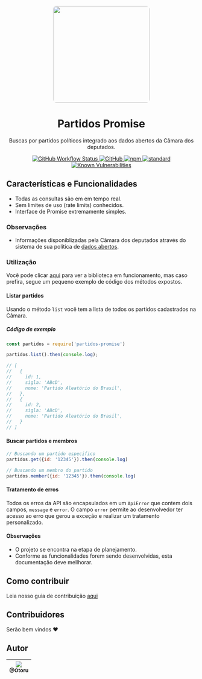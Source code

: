 <p align="center">
  <img height="256px" style="border-radius:8px" src="https://logodownload.org/wp-content/uploads/2017/11/camara-dos-deputados-logo-1.png" />
</p>

<h1 align="center">Partidos Promise</h1>

<p align="center">
  Buscas por partidos políticos integrado aos dados abertos da Câmara dos deputados.
</p>

<p align="center">
  <a href="https://github.com/Otoru/partidos-promise/blob/master/LICENSE.md">
    <img alt="GitHub Workflow Status" src="https://img.shields.io/github/workflow/status/otoru/partidos-promise/Node.js Package">
  </a>
  <a href="https://github.com/Otoru/partidos-promise/blob/master/LICENSE.md">
    <img alt="GitHub" src="https://img.shields.io/github/license/otoru/partidos-promise">
  </a>
  <a href="https://www.npmjs.com/package/partidos-promise">
    <img alt="npm" src="https://img.shields.io/npm/v/partidos-promise">
  </a>
  <a href="http://standardjs.com/">
    <img alt="standard" src="https://img.shields.io/badge/code%20style-standard-brightgreen.svg">
  </a>
  <a href="https://snyk.io/test/github/Otoru/partidos-promise?targetFile=package.json">
    <img src="https://snyk.io/test/github/Otoru/partidos-promise/badge.svg?targetFile=package.json" alt="Known Vulnerabilities" data-canonical-src="https://snyk.io/test/github/Otoru/partidos-promise?targetFile=package.json" style="max-width:100%;">
  </a>
</p>

## Características e Funcionalidades

- Todas as consultas são em em tempo real.
- Sem limites de uso (rate limits) conhecidos.
- Interface de Promise extremamente simples.

### Observações

- Informações disponiblizadas pela Câmara dos deputados através do sistema de sua política de [dados abertos](https://dadosabertos.camara.leg.br/).

### Utilização

Você pode clicar [aqui](https://npm.runkit.com/partidos-promise) para ver a biblioteca em funcionamento, mas caso prefira, segue um pequeno exemplo de código dos métodos expostos.

#### Listar partidos

Usando o método `list` você tem a lista de todos os partidos cadastrados na Câmara.

##### Código de exemplo

```js
const partidos = require('partidos-promise')

partidos.list().then(console.log);

// [
//   {
//     id: 1,
//     sigla: 'ABcD',
//     nome: 'Partido Aleatório do Brasil',
//   },
//   {
//     id: 2,
//     sigla: 'ABcD',
//     nome: 'Partido Aleatório do Brasil',
//   }
// ]
```

#### Buscar partidos e membros

```js
// Buscando um partido especifico
partidos.get({id: '12345'}).then(console.log)

// Buscando um membro do partido
partidos.member({id: '12345'}).then(console.log)
```

#### Tratamento de erros

Todos os erros da API são encapsulados em um `ApiError` que contem dois campos, `message` e `error`.
O campo `error` permite ao desenvolvedor ter acesso ao erro que gerou a exceção e realizar um tratamento personalizado.

#### Observações

- O projeto se encontra na etapa de planejamento.
- Conforme as funcionalidades forem sendo desenvolvidas, esta documentação deve mellhorar.

## Como contribuir

Leia nosso guia de contribuição [aqui](CONTRIBUTING.md)

## Contribuidores

Serão bem vindos ❤️

## Autor

| [<img src="https://avatars0.githubusercontent.com/u/26543872?v=3&s=115"><br><sub>@Otoru</sub>](https://github.com/Otoru) |
| :----------------------------------------------------------------------------------------------------------------------: |

